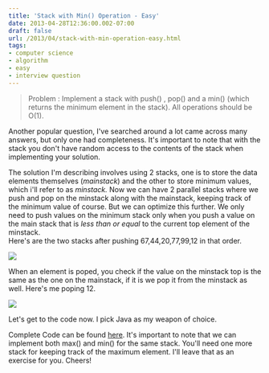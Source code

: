 ```yaml
---
title: 'Stack with Min() Operation - Easy'
date: 2013-04-28T12:36:00.002-07:00
draft: false
url: /2013/04/stack-with-min-operation-easy.html
tags: 
- computer science
- algorithm
- easy
- interview question
---
```


> Problem : Implement a stack with push() , pop() and a min() (which returns the minimum element in the stack). All operations should be O(1).

Another popular question, I've searched around a lot came across many answers, but only one had completeness. It's important to note that with the stack you don't have random access to the contents of the stack when implementing your solution.  
  
The solution I'm describing involves using 2 stacks, one is to store the data elements themselves (_mainstack_) and the other to store minimum values, which i'll refer to as _minstack._ Now we can have 2 parallel stacks where we push and pop on the minstack along with the mainstack, keeping track of the minimum value of course. But we can optimize this further. We only need to push values on the minimum stack only when you push a value on the main stack that is _less than or equal_ to the current top element of the minstack.  
Here's are the two stacks after pushing 67,44,20,77,99,12 in that order.  
  

[![](http://3.bp.blogspot.com/-6Pv3WdOmWIU/UX1xIB8bQQI/AAAAAAAABPA/ht2My9xCoq0/s320/push.png)](http://3.bp.blogspot.com/-6Pv3WdOmWIU/UX1xIB8bQQI/AAAAAAAABPA/ht2My9xCoq0/s1600/push.png)

  
  
When an element is poped, you check if the value on the minstack top is the same as the one on the mainstack, if it is we pop it from the minstack as well. Here's me poping 12.  
  

[![](http://4.bp.blogspot.com/-5XMk7-3Wo4A/UX1xJmvChzI/AAAAAAAABPI/3m9mQWgdl0I/s320/pop.png)](http://4.bp.blogspot.com/-5XMk7-3Wo4A/UX1xJmvChzI/AAAAAAAABPI/3m9mQWgdl0I/s1600/pop.png)

  

Let's get to the code now. I pick Java as my weapon of choice.  
  
Complete Code can be found [here](https://github.com/st0le/lost-in-compilation/blob/master/StackMinExample.java). It's important to note that we can implement both max() and min() for the same stack. You'll need one more stack for keeping track of the maximum element. I'll leave that as an exercise for you. Cheers!